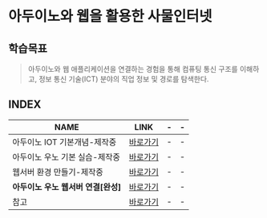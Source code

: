 # 아두이노와 웹을 활용한 사물인터넷

학습목표
---
> 아두이노와 웹 애플리케이션을 연결하는 경험을 통해 컴퓨팅 통신 구조를 이해하고, 정보 통신 기술(ICT) 분야의 직업 정보 및 경로를 탐색한다.

INDEX
---
|NAME|LINK|-|-|
|-|-|-|-|
|아두이노 IOT 기본개념-제작중|[바로가기](DOCUMENT/01_INFO)|-|-|
|아두이노 우노 기본 실습-제작중|[바로가기](DOCUMENT/02_아두이노_실습)|-|-|
|웹서버 환경 만들기-제작중|[바로가기]()|-|-|
|**아두이노 우노 웹서버 연결[완성]**|[바로가기](DOCUMENT/03_아두이노_웹_실습)|-|-|
|참고|[바로가기]()|-|-|
